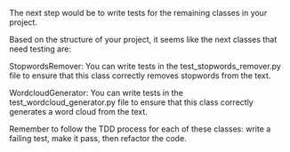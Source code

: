 The next step would be to write tests for the remaining classes in your project.

Based on the structure of your project, it seems like the next classes that need testing are:

StopwordsRemover: You can write tests in the test_stopwords_remover.py file to ensure that this class correctly removes stopwords from the text.

WordcloudGenerator: You can write tests in the test_wordcloud_generator.py file to ensure that this class correctly generates a word cloud from the text.

Remember to follow the TDD process for each of these classes: write a failing test, make it pass, then refactor the code.